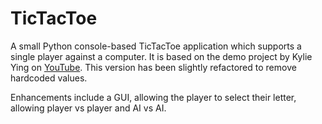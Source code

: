 # TicTacToe

A small Python console-based TicTacToe application which supports a single player against a computer.  It is based on the demo project by Kylie Ying on [YouTube](https://www.youtube.com/watch?v=8ext9G7xspg&t=1274s).  This version has been slightly refactored to remove hardcoded values.

Enhancements include a GUI, allowing the player to select their letter, allowing player vs player and AI vs AI.
